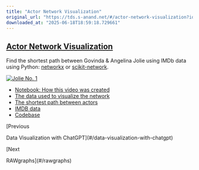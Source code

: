 ```yaml
---
title: "Actor Network Visualization"
original_url: "https://tds.s-anand.net/#/actor-network-visualization?id=actor-network-visualization"
downloaded_at: "2025-06-18T18:59:18.729661"
---
```


[Actor Network Visualization](#/actor-network-visualization?id=actor-network-visualization)
-------------------------------------------------------------------------------------------

Find the shortest path between Govinda & Angelina Jolie using IMDb data using Python: [networkx](https://pypi.org/project/networkx/) or [scikit-network](https://pypi.org/project/scikit-network).

[![Jolie No. 1](https://i.ytimg.com/vi_webp/lcwMsPxPIjc/sddefault.webp)](https://youtu.be/lcwMsPxPIjc)

* [Notebook: How this video was created](https://github.com/sanand0/jolie-no-1/blob/master/jolie-no-1.ipynb)
* [The data used to visualize the network](https://github.com/sanand0/jolie-no-1/blob/master/imdb-actor-pairing.ipynb)
* [The shortest path between actors](https://github.com/sanand0/jolie-no-1/blob/master/shortest-path.ipynb)
* [IMDB data](https://developer.imdb.com/non-commercial-datasets/)
* [Codebase](https://github.com/sanand0/jolie-no-1)

[Previous

Data Visualization with ChatGPT](#/data-visualization-with-chatgpt)

[Next

RAWgraphs](#/rawgraphs)
